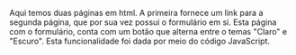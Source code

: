 Aqui temos duas páginas em html. A primeira fornece um link para a segunda página, que por sua vez possui o formulário em si. Esta página com o formulário, conta com um botão que alterna entre o temas "Claro" e "Escuro". Esta funcionalidade foi dada por meio do código JavaScript.